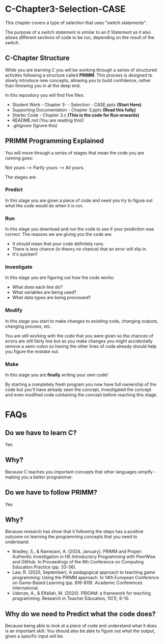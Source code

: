 # C-Chapter3-Selection-CASE
This chapter covers a type of selection that uses "switch statements".

The purpose of a switch statement is similar to an if Statement as it also allows different sections of code to be run, depending on the result of the switch.

## C-Chapter Structure
While you are learning C you will be working through a series of structured activites following a structure called **PRIMM**. This process is designed to slowly introduce new concepts, allowing you to build confidence, rather than throwing you in at the deep end.

In this repository you will find five files:
+ Student Work - Chapter 3- - Selection - CASE.pptx **(Start Here)**
+ Supporting Documentation - Chapter 3.pptx **(Read this fully)**
+ Starter Code - Chapter 3.c **(This is the code for Run onwards)**
+ README.md (You are reading this!)
+ .gitignore (Ignore this)

## PRIMM Programming Explained

You will move through a series of stages that mean the code you are running goes: 

Not yours --> Partly yours --> All yours.

The stages are:

### Predict
In this stage you are given a piece of code and need you try to figure out what the code would do when it is run.

### Run
In this stage you download and run the code to see if your prediction was correct. The reasons we are giving you the code are:

+ It *should* mean that your code definitely runs.
+ There is less chance (in theory no chance) that an error will slip in.
+ It's quicker!!

### Investigate
In this stage you are figuring out how the code works:

+ What does each line do?
+ What variables are being used?
+ What data types are being processed?

### Modify
In this stage you start to make changes to exisiting code, changing outputs, changing process, etc.

You are still working with the code that you were given so the chances of errors are still fairly low but as you make changes you might accidentally remove a semi-colon so having the other lines of code already should help you figure the mistake out.

### Make
In this stage you are **finally** writing your own code! 

By starting a completely fresh program you now have full ownership of the code but you'll have already seen the concept, investigated the concept and even modified code containing the concept before reaching this stage.

# FAQs

## Do we have to learn C?
Yes

## Why?
Because C teaches you important concepts that other languages simplfy - making you a better programmer.

## Do we have to follow PRIMM?
Yes

## Why?
Because research has show that it following the steps has a positive outcome on learning the programming concepts that you need to understand.

+ Bradley, S., & Ramezani, A. (2024, January). PRIMM and Proper: Authentic Investigation in HE Introductory Programming with PeerWise and GitHub. In Proceedings of the 8th Conference on Computing Education Practice (pp. 33-36).
+ Law, R. (2020, September). A pedagogical approach to teaching game programming: Using the PRIMM approach. In 14th European Conference on Game-Based Learning (pp. 816-819). Academic Conferences International.
+ Udenze, A., & Elfallah, M. (2020). PRIDAM: a framework for teaching programming. Research in Teacher Education, 10(1), 6-10.

## Why do we need to Predict what the code does?
Because being able to look at a piece of code and understand what it does is an important skill. You should also be able to figure out what the output, given a specific input will be.
